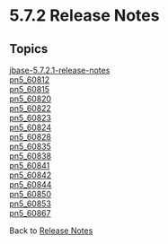 # 5.7.2 Release Notes

<PageHeader />

## Topics

[jbase-5.7.2.1-release-notes](./jbase-5.7.2.1-release-notes)  
[pn5_60812](./pn5_60812)  
[pn5_60815](./pn5_60815)  
[pn5_60820](./pn5_60820)  
[pn5_60822](./pn5_60822)  
[pn5_60823](./pn5_60823)  
[pn5_60824](./pn5_60824)  
[pn5_60828](./pn5_60828)  
[pn5_60835](./pn5_60835)  
[pn5_60838](./pn5_60838)  
[pn5_60841](./pn5_60841)  
[pn5_60842](./pn5_60842)  
[pn5_60844](./pn5_60844)  
[pn5_60850](./pn5_60850)  
[pn5_60853](./pn5_60853)  
[pn5_60867](./pn5_60867)  

Back to [Release Notes](./../README.md)

  
<PageFooter />
